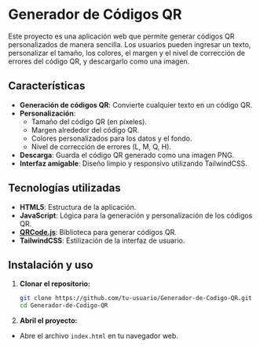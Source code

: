 # Generador de Códigos QR

Este proyecto es una aplicación web que permite generar códigos QR personalizados de manera sencilla. Los usuarios pueden ingresar un texto, personalizar el tamaño, los colores, el margen y el nivel de corrección de errores del código QR, y descargarlo como una imagen.

## Características

- **Generación de códigos QR**: Convierte cualquier texto en un código QR.
- **Personalización**:
  - Tamaño del código QR (en píxeles).
  - Margen alrededor del código QR.
  - Colores personalizados para los datos y el fondo.
  - Nivel de corrección de errores (L, M, Q, H).
- **Descarga**: Guarda el código QR generado como una imagen PNG.
- **Interfaz amigable**: Diseño limpio y responsivo utilizando TailwindCSS.

## Tecnologías utilizadas

- **HTML5**: Estructura de la aplicación.
- **JavaScript**: Lógica para la generación y personalización de los códigos QR.
- **[QRCode.js](https://github.com/soldair/node-qrcode)**: Biblioteca para generar códigos QR.
- **TailwindCSS**: Estilización de la interfaz de usuario.

## Instalación y uso

1. **Clonar el repositorio:**
   ```bash
   git clone https://github.com/tu-usuario/Generador-de-Codigo-QR.git
   cd Generador-de-Codigo-QR
   ```
2. **Abril el proyecto:**
- Abre el archivo `index.html` en tu navegador web.